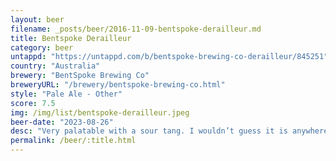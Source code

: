 ```yaml
---
layout: beer
filename: _posts/beer/2016-11-09-bentspoke-derailleur.md
title: Bentspoke Derailleur
category: beer
untappd: "https://untappd.com/b/bentspoke-brewing-co-derailleur/845251"
country: "Australia"
brewery: "BentSpoke Brewing Co"
breweryURL: "/brewery/bentspoke-brewing-co.html"
style: "Pale Ale - Other"
score: 7.5
img: /img/list/bentspoke-derailleur.jpeg
beer-date: "2023-08-26"
desc: "Very palatable with a sour tang. I wouldn’t guess it is anywhere near this strength"
permalink: /beer/:title.html
---
```


